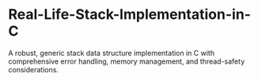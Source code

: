 # Real-Life-Stack-Implementation-in-C
A robust, generic stack data structure implementation in C with comprehensive error handling, memory management, and thread-safety considerations.
